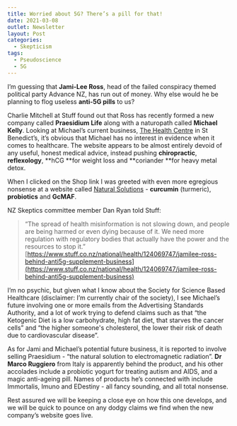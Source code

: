 ```yaml
---
title: Worried about 5G? There’s a pill for that!
date: 2021-03-08
outlet: Newsletter
layout: Post
categories:
  - Skepticism
tags:
  - Pseudoscience
  - 5G
---
```


I’m guessing that **Jami-Lee Ross**, head of the failed conspiracy themed political party Advance NZ, has run out of money. Why else would he be planning to flog useless **anti-5G pills** to us?

<!-- more -->

Charlie Mitchell at Stuff found out that Ross has recently formed a new company called **Praesidium Life** along with a naturopath called **Michael Kelly**. Looking at Michael’s current business, [The Health Centre](https://healthcenter.nz/) in St Benedict’s, it’s obvious that Michael has no interest in evidence when it comes to healthcare. The website appears to be almost entirely devoid of any useful, honest medical advice, instead pushing **chiropractic**, **reflexology**, **hCG **for weight loss and **coriander **for heavy metal detox.

When I clicked on the Shop link I was greeted with even more egregious nonsense at a website called [Natural Solutions](https://naturalsolutions.nz/) - **curcumin** (turmeric), **probiotics** and **GcMAF**.

NZ Skeptics committee member Dan Ryan told Stuff:

> “The spread of health misinformation is not slowing down, and people are being harmed or even dying because of it. We need more regulation with regulatory bodies that actually have the power and the resources to stop it.”
[https://www.stuff.co.nz/national/health/124069747/jamilee-ross-behind-anti5g-supplement-business](https://www.stuff.co.nz/national/health/124069747/jamilee-ross-behind-anti5g-supplement-business)

I’m no psychic, but given what I know about the Society for Science Based Healthcare (disclaimer: I’m currently chair of the society), I see Michael’s future involving one or more emails from the Advertising Standards Authority, and a lot of work trying to defend claims such as that “the Ketogenic Diet is a low carbohydrate, high fat diet, that starves the cancer cells” and “the higher someone's cholesterol, the lower their risk of death due to cardiovascular disease”.

As for Jami and Michael’s potential future business, it is reported to involve selling Praesidium - “the natural solution to electromagnetic radiation”. **Dr Marco Ruggiero** from Italy is apparently behind the product, and his other accolades include a probiotic yogurt for treating autism and AIDS, and a magic anti-ageing pill. Names of products he’s connected with include Immortalis, Imuno and EDestiny - all fancy sounding, and all total nonsense.

Rest assured we will be keeping a close eye on how this one develops, and we will be quick to pounce on any dodgy claims we find when the new company’s website goes live.
